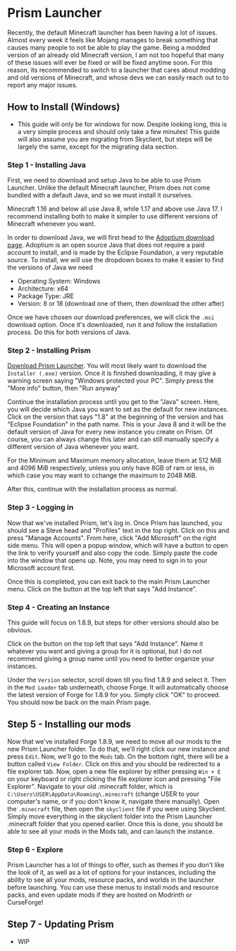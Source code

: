 # Prism Launcher

Recently, the default Minecraft launcher has been having a lot of issues. Almost every week it feels like Mojang manages to break something that causes many people to not be able to play the game. Being a modded version of an already old Minecraft version, I am not too hopeful that many of these issues will ever be fixed or will be fixed anytime soon. For this reason, its recommended to switch to a launcher that cares about modding and old versions of Minecraft, and whose devs we can easily reach out to to report any major issues.

## How to Install (Windows)

- This guide will only be for windows for now. Despite looking long, this is a very simple process and should only take a few minutes! This guide will also assume you are migrating from Skyclient, but steps will be largely the same, except for the migrating data section.

### Step 1 - Installing Java

First, we need to download and setup Java to be able to use Prism Launcher. Unlike the default Minecraft launcher, Prism does not come bundled with a default Java, and so we must install it ourselves.

Minecraft 1.16 and below all use Java 8, while 1.17 and above use Java 17. I recommend installing both to make it simpler to use different versions of Minecraft whenever you want.

In order to download Java, we will first head to the [Adoptium download page](https://adoptium.net/temurin/releases/). Adoptium is an open source Java that does not require a paid account to install, and is made by the Eclipse Foundation, a very reputable source. To install, we will use the dropdown boxes to make it easier to find the versions of Java we need

- Operating System: Windows
- Architecture: x64
- Package Type: JRE
- Version: 8 or 18 (download one of them, then download the other after)

Once we have chosen our download preferences, we will click the `.msi` download option. Once it's downloaded, run it and follow the installation process. Do this for both versions of Java.

### Step 2 - Installing Prism

[Download Prism Launcher](https://prismlauncher.org/download/). You will most likely want to download the `Installer (.exe)` version. Once it is finished downloading, it may give a warning screen saying "Windows protected your PC". Simply press the "More info" button, then "Run anyway"

Continue the installation process until you get to the "Java" screen. Here, you will decide which Java you want to set as the default for new instances. Click on the version that says "1.8" at the beginning of the version and has "Eclipse Foundation" in the path name. This is your Java 8 and it will be the default version of Java for every new instance you create on Prism. Of course, you can always change this later and can still manually specify a different version of Java whenever you want.

For the Minimum and Maximum memory allocation, leave them at 512 MiB and 4096 MiB respectively, unless you only have 8GB of ram or less, in which case you may want to cchange the maximum to 2048 MiB.

After this, continue with the installation process as normal.

### Step 3 - Logging in

Now that we've installed Prism, let's log in. Once Prism has launched, you should see a Steve head and "Profiles" text in the top right. Click on this and press "Manage Accounts". From here, click "Add Microsoft" on the right side menu. This will open a popup window, which will have a button to open the link to verify yourself and also copy the code. Simply paste the code into the window that opens up. Note, you may need to sign in to your Microsoft account first.

Once this is completed, you can exit back to the main Prism Launcher menu. Click on the button at the top left that says "Add Instance".

### Step 4 - Creating an Instance

This guide will focus on 1.8.9, but steps for other versions should also be obvious.

Click on the button on the top left that says "Add Instance". Name it whatever you want and giving a group for it is optional, but I do not recommend giving a group name until you need to better organize your instances.

Under the `Version` selector, scroll down till you find 1.8.9 and select it. Then in the `Mod Loader` tab underneath, choose Forge. It will automatically choose the latest version of Forge for 1.8.9 for you. Simply click "OK" to proceed. You should now be back on the main Prism page.

## Step 5 - Installing our mods

Now that we've installed Forge 1.8.9, we need to move all our mods to the new Prism Launcher folder. To do that, we'll right click our new instance and press `Edit`. Now, we'll go to the `Mods` tab. On the bottom right, there will be a button called `View Folder`. Click on this and you should be redirected to a file explorer tab. Now, open a new file explorer by either pressing `Win + E` on your keyboard or right clicking the file explorer icon and pressing "File Explorer". Navigate to your old .minecraft folder, which is `C:\Users\USER\AppData\Roaming\.minecraft` (change USER to your computer's name, or if you don't know it, navigate there manually). Open the `.minecraft` file, then open the `skyclient` file if you were using Skyclient. Simply move everything in the skyclient folder into the Prism Launcher .minecraft folder that you opened earlier. Once this is done, you should be able to see all your mods in the Mods tab, and can launch the instance.

### Step 6 - Explore

Prism Launcher has a lot of things to offer, such as themes if you don't like the look of it, as well as a lot of options for your instances, including the ability to see all your mods, resource packs, and worlds in the launcher before launching. You can use these menus to install mods and resource packs, and even update mods if they are hosted on Modrinth or CurseForge!

## Step 7 - Updating Prism

- WIP
